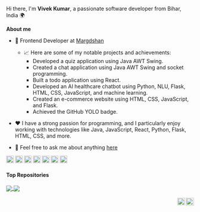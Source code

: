 

Hi there, I'm **Vivek Kumar**, a passionate software developer from Bihar, India 🌍

**About me**

- 💼 Frontend Developer at [Margdshan](https://marg-darshan.com/)

  - 📈 Here are some of my notable projects and achievements:
    - Developed a quiz application using Java AWT Swing.
    - Created a chat application using Java AWT Swing and socket programming.
    - Built a todo application using React.
    - Developed an AI healthcare chatbot using Python, NLU, Flask, HTML, CSS, JavaScript, and machine learning.
    - Created an e-commerce website using HTML, CSS, JavaScript, and Flask.
    - Achieved the GitHub YOLO badge.

- ❤️ I have a strong passion for programming, and I particularly enjoy working with technologies like Java, JavaScript, React, Python, Flask, HTML, CSS, and more.

- 💬 Feel free to ask me about anything [here](https://github.com/Bholuvivek)

<code><img height="20" alt="java" src="https://img.icons8.com/color/48/000000/java-coffee-cup-logo--v1.png"></code>
<code><img height="20" alt="javascript" src="https://img.icons8.com/color/48/000000/javascript--v1.png"></code>
<code><img height="20" alt="react" src="https://img.icons8.com/ultraviolet/40/000000/react.png"></code>
<code><img height="20" alt="html" src="https://img.icons8.com/color/48/000000/html-5--v1.png"></code>
<code><img height="20" alt="css" src="https://img.icons8.com/color/48/000000/css3.png"></code>
<code><img height="20" alt="python" src="https://img.icons8.com/color/48/000000/python--v1.png"></code>
<code><img height="20" alt="sql" src="https://img.icons8.com/fluent/48/000000/sql.png"></code>
    




#### Top Repositories

<a href="https://github.com/Bholuvivej/SPFD">
  <img align="center" src="https://github-readme-stats.vercel.app/api/pin/?username=Bholuvivek&repo=SPFD&theme=buefy" />
</a>

<a href="https://github.com/Bholuvivek/React-Projects">
  <img align="center" src="https://github-readme-stats.vercel.app/api/pin/?username=Bholuvivek&repo=React-Projects&theme=buefy" />
</a>

<br />
<br />

<a href="https://twitter.com/BholuVivek">
  <img align="right" alt="Vivek | Twitter" width="21px" src="https://img.icons8.com/color/48/000000/twitter--v1.png" />
</a>
<a href="https://www.linkedin.com/in/vivekbholu/">
  <img align="right" alt="Vivek Kumar | LinkedIn" width="20px" src="https://img.icons8.com/color/48/000000/linkedin-circled--v1.png" />
</a>
